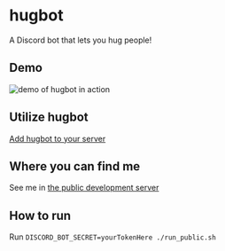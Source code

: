 # hugbot

A Discord bot that lets you hug people!

## Demo

![demo of hugbot in action](jan_thingy.mp4.gif)

## Utilize hugbot

[Add hugbot to your server](https://discordapp.com/api/oauth2/authorize?client_id=680141163466063960&permissions=34816&scope=bot)

## Where you can find me

See me in [the public development server](https://discord.gg/ZmbBt2A)

## How to run

Run ```DISCORD_BOT_SECRET=yourTokenHere ./run_public.sh```
